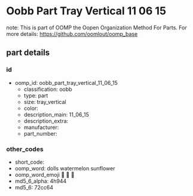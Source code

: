 # Oobb Part Tray Vertical 11 06 15  

note: This is part of OOMP the Oopen Organization Method For Parts. For more details: https://github.com/oomlout/oomp_base

##  part details





### id
* oomp_id: oobb_part_tray_vertical_11_06_15
  * classification: oobb
  * type: part
  * size: tray_vertical
  * color: 
  * description_main: 11_06_15
  * description_extra: 
  * manufacturer: 
  * part_number: 

### other_codes
* short_code: 
* oomp_word: dolls watermelon sunflower
* oomp_word_emoji :dolls: :watermelon: :sunflower:
* md5_6_alpha: 4h944
* md5_6: 72cc64